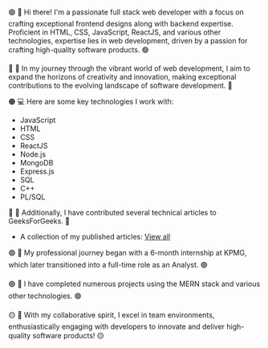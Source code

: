 🟢 👋 Hi there! I'm a passionate full stack web developer with a focus on crafting exceptional frontend designs along with backend expertise. Proficient in HTML, CSS, JavaScript, ReactJS, and various other technologies, expertise lies in web development, driven by a passion for crafting high-quality software products. 🟢

🔵 🚀 In my journey through the vibrant world of web development, I aim to expand the horizons of creativity and innovation, making exceptional contributions to the evolving landscape of software development. 🔵

🟠 💻 Here are some key technologies I work with: 

- JavaScript
- HTML
- CSS
- ReactJS
- Node.js
- MongoDB
- Express.js
- SQL
- C++
- PL/SQL

🔵 📝 Additionally, I have contributed several technical articles to GeeksForGeeks. 🔵
- A collection of my published articles: [View all](https://gist.github.com/DurgaShreeNV/d2906f9f82c938f0a604d71884561b19)

🟣 🌟 My professional journey began with a 6-month internship at KPMG, which later transitioned into a full-time role as an Analyst. 🟣

🟢 🚀 I have completed numerous projects using the MERN stack and various other technologies. 🟢

🟡 🤝 With my collaborative spirit, I excel in team environments, enthusiastically engaging with developers to innovate and deliver high-quality software products! 🟡
